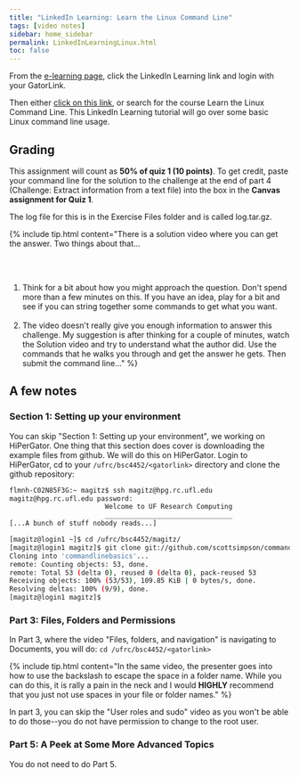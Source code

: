 ```yaml
---
title: "LinkedIn Learning: Learn the Linux Command Line"
tags: [video notes]
sidebar: home_sidebar
permalink: LinkedInLearningLinux.html
toc: false
---
```


From the [e-learning page](https://elearning.ufl.edu/), click the LinkedIn Learning link and login with your GatorLink.

Then either [click on this link](https://www.linkedin.com/learning/learning-linux-command-line-2/learning-linux-command-line?u=41282748), or search for the course Learn the Linux Command Line. This LinkedIn Learning tutorial will go over some basic Linux command line usage.

## Grading

This assignment will count as **50% of quiz 1 (10 points)**. To get credit, paste your command line for the solution to the challenge at the end of part 4 (Challenge: Extract information from a text file) into the box in the **Canvas assignment for Quiz 1**.

The log file for this is in the Exercise Files folder and is called log.tar.gz.

{% include tip.html content="There is a solution video where you can get the answer. Two things about that...

<br><br>

1. Think for a bit about how you might approach the question. Don't spend more than a few minutes on this. If you have an idea, play for a bit and see if you can string together some commands to get what you want.
<br><br>
2. The video doesn't really give you enough information to answer this challenge. My suggestion is after thinking for a couple of minutes, watch the Solution video and try to understand what the author did. Use the commands that he walks you through and get the answer he gets. Then submit the command line..." %} 

## A few notes

### Section 1: Setting up your environment

You can skip "Section 1: Setting up your environment", we working on HiPerGator. One thing that this section does cover is downloading the example files from github. We will do this on HiPerGator. Login to HiPerGator, cd to your `/ufrc/bsc4452/<gatorlink>` directory and clone the github repository:

```bash
flmnh-C02N85F3G:~ magitz$ ssh magitz@hpg.rc.ufl.edu
magitz@hpg.rc.ufl.edu password: 
                        Welcome to UF Research Computing                        
                        ________________________________                        
[...A bunch of stuff nobody reads...]

[magitz@login1 ~]$ cd /ufrc/bsc4452/magitz/
[magitz@login1 magitz]$ git clone git://github.com/scottsimpson/commandlinebasics
Cloning into 'commandlinebasics'...
remote: Counting objects: 53, done.
remote: Total 53 (delta 0), reused 0 (delta 0), pack-reused 53
Receiving objects: 100% (53/53), 109.85 KiB | 0 bytes/s, done.
Resolving deltas: 100% (9/9), done.
[magitz@login1 magitz]$
```

### Part 3: Files, Folders and Permissions

In Part 3, where the video "Files, folders, and navigation" is navigating to Documents, you will do: `cd /ufrc/bsc4452/<gatorlink>`
 
{% include tip.html content="In the same video, the presenter goes into how to use the backslash to escape the space in a folder name. While you can do this, it is rally a pain in the neck and I would **HIGHLY** recommend that you just not use spaces in your file or folder names." %}

In part 3, you can skip the "User roles and sudo" video as you won't be able to do those--you do not have permission to change to the root user.

### Part 5: A Peek at Some More Advanced Topics

You do not need to do Part 5.